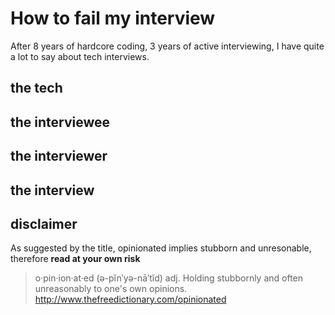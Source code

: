 # How to fail my interview 

After 8 years of hardcore coding, 3 years of active interviewing, I have quite a lot to say about tech interviews. 

## the tech 

## the interviewee

## the interviewer 

## the interview


## disclaimer
As suggested by the title, opinionated implies stubborn and unresonable, therefore **read at your own risk** 
> o·pin·ion·at·ed  (ə-pĭn′yə-nā′tĭd)
> adj.
> Holding stubbornly and often unreasonably to one's own opinions.
> <http://www.thefreedictionary.com/opinionated>

